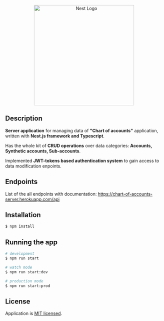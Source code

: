 <p align="center">
  <a href="http://nestjs.com/" target="blank"><img src="https://nestjs.com/img/logo_text.svg" width="320" alt="Nest Logo" /></a>
</p>

## Description

**Server application** for managing data of **"Chart of accounts"** application, written with **Nest.js framework and Typescript**.

Has the whole kit of **CRUD operations** over data categories: **Accounts, Synthetic accounts, Sub-accounts**.

Implemented **JWT-tokens based authentication system** to gain access to data modification enpoints.

## Endpoints

List of the all endpoints with documentation: https://chart-of-accounts-server.herokuapp.com/api

## Installation

```bash
$ npm install
```

## Running the app

```bash
# development
$ npm run start

# watch mode
$ npm run start:dev

# production mode
$ npm run start:prod
```

## License

Application is [MIT licensed](LICENSE).
